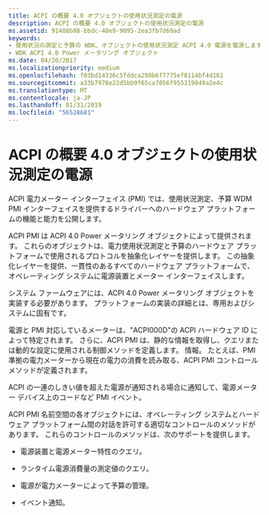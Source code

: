 ```yaml
---
title: ACPI の概要 4.0 オブジェクトの使用状況測定の電源
description: ACPI の概要 4.0 オブジェクトの使用状況測定の電源
ms.assetid: 91488b88-bbdc-40e9-9095-2ea3fb7d69ad
keywords:
- 使用状況の測定と予算の WDK、オブジェクトの使用状況測定 ACPI 4.0 電源を電源します。
- WDK ACPI 4.0 Power メータリング オブジェクト
ms.date: 04/20/2017
ms.localizationpriority: medium
ms.openlocfilehash: f03bd14336c5fddca298b6f7775ef8114bf4d161
ms.sourcegitcommit: a33b7978e22d5bb9f65ca7056f955319049a2e4c
ms.translationtype: MT
ms.contentlocale: ja-JP
ms.lasthandoff: 01/31/2019
ms.locfileid: "56528681"
---
```

# <a name="overview-of-the-acpi-40-power-metering-objects"></a>ACPI の概要 4.0 オブジェクトの使用状況測定の電源


ACPI 電力メーター インターフェイス (PMI) では、使用状況測定、予算 WDM PMI インターフェイスを提供するドライバーへのハードウェア プラットフォームの機能と能力を公開します。

ACPI PMI は ACPI 4.0 Power メータリング オブジェクトによって提供されます。 これらのオブジェクトは、電力使用状況測定と予算のハードウェア プラットフォームで使用されるプロトコルを抽象化レイヤーを提供します。 この抽象化レイヤーを提供、一貫性のあるすべてのハードウェア プラットフォームで、オペレーティング システムに電源装置とメーター インターフェイスします。

システム ファームウェアには、ACPI 4.0 Power メータリング オブジェクトを実装する必要があります。 プラットフォームの実装の詳細とは、専用およびシステムに固有です。

電源と PMI 対応しているメーターは、"ACPI000D"の ACPI ハードウェア ID によって特定されます。 さらに、ACPI PMI は、静的な情報を取得し、クエリまたは動的な設定に使用される制御メソッドを定義します。 情報。 たとえば、PMI 準拠の電力メーターから現在の電力の消費を読み取る、ACPI PMI コントロール メソッドが定義されます。

ACPI の一連のしきい値を超えた電源が通知される場合に通知して、電源メーター デバイス上のコードなど PMI イベント。

ACPI PMI 名前空間の各オブジェクトには、オペレーティング システムとハードウェア プラットフォーム間の対話を許可する適切なコントロールのメソッドがあります。 これらのコントロールのメソッドは、次のサポートを提供します。

-   電源装置と電源メーター特性のクエリ。

-   ランタイム電源消費量の測定値のクエリ。

-   電源が電力メーターによって予算の管理。

-   イベント通知。

 

 




